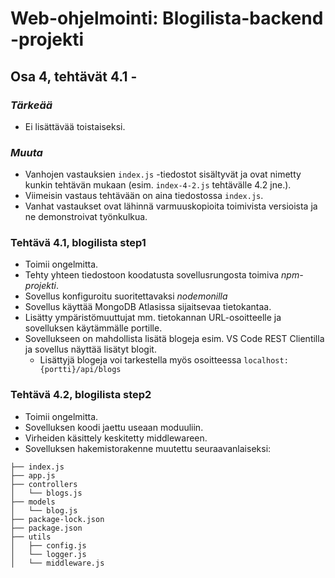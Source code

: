 # Web-ohjelmointi: Blogilista-backend -projekti
## Osa 4, tehtävät 4.1 - 

### *Tärkeää*
- Ei lisättävää toistaiseksi.

### *Muuta*
- Vanhojen vastauksien `index.js` -tiedostot sisältyvät ja ovat nimetty kunkin tehtävän mukaan (esim. `index-4-2.js` tehtävälle 4.2 jne.).
- Viimeisin vastaus tehtävään on aina tiedostossa `index.js`.
- Vanhat vastaukset ovat lähinnä varmuuskopioita toimivista versioista ja ne demonstroivat työnkulkua.

### Tehtävä 4.1, blogilista step1
- Toimii ongelmitta.
- Tehty yhteen tiedostoon koodatusta sovellusrungosta toimiva *npm-projekti*.
- Sovellus konfiguroitu suoritettavaksi *nodemonilla*
- Sovellus käyttää MongoDB Atlasissa sijaitsevaa tietokantaa.
- Lisätty ympäristömuuttujat mm. tietokannan URL-osoitteelle ja sovelluksen käytämmälle portille.
- Sovellukseen on mahdollista lisätä blogeja esim. VS Code REST Clientilla ja sovellus näyttää lisätyt blogit.
    - Lisättyjä blogeja voi tarkestella myös osoitteessa `localhost:{portti}/api/blogs`

### Tehtävä 4.2, blogilista step2
- Toimii ongelmitta.
- Sovelluksen koodi jaettu useaan moduuliin.
- Virheiden käsittely keskitetty middlewareen.
- Sovelluksen hakemistorakenne muutettu seuraavanlaiseksi:
```
├── index.js
├── app.js
├── controllers
│   └── blogs.js
├── models
│   └── blog.js
├── package-lock.json
├── package.json
├── utils
│   ├── config.js
│   └── logger.js  
│   └── middleware.js  
```

